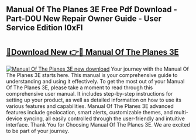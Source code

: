 ## Manual Of The Planes 3E Free Pdf Download - Part-D0U New Repair Owner Guide - User Service Edition I0xFI

# <h2><a href="http://cf22801.oget.top/?id=Manual+Of+The+Planes+3E">🔗Download New 👉🔴 Manual Of The Planes 3E</a></h2>

[![Manual Of The Planes 3E new download](https://i.imgur.com/5g1atiW.png)](http://cf22801.oget.top/?id=Manual+Of+The+Planes+3E)
Your journey with the Manual Of The Planes 3E starts here. This manual is your comprehensive guide to understanding and using it effectively. To get the most out of your Manual Of The Planes 3E, please take a moment to read through this comprehensive user manual. It includes step-by-step instructions for setting up your product, as well as detailed information on how to use its various features and capabilities. Manual Of The Planes 3E advanced features include geolocation, smart alerts, customizable themes, and multi-device syncing, all easily controlled through the user-friendly and intuitive interface. Thank You for Choosing Manual Of The Planes 3E. We are excited to be part of your journey.
